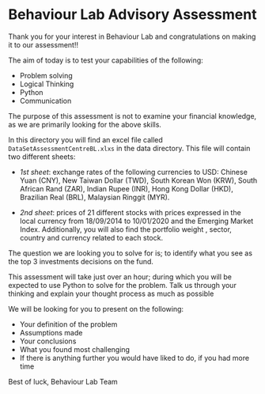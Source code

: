 # Behaviour Lab Advisory Assessment

Thank you for your interest in Behaviour Lab and congratulations on making it to our assessment!!

The aim of today is to test your capabilities of the following:

- Problem solving
- Logical Thinking
- Python
- Communication

The purpose of this assessment is not to examine your financial knowledge, as we are primarily looking for the above skills.

In this directory you will find an excel file called `DataSetAssessmentCentreBL.xlxs` in the data directory. This file will contain two different sheets:

- _1st sheet_: exchange rates of the following currencies to USD: Chinese Yuan (CNY), New Taiwan Dollar (TWD), South Korean Won (KRW), South African Rand (ZAR), Indian Rupee (INR), Hong Kong Dollar (HKD), Brazilian Real (BRL), Malaysian Ringgit (MYR).

- _2nd sheet_: prices of 21 different stocks with prices expressed in the local currency from 18/09/2014 to 10/01/2020 and the Emerging Market Index. Additionally, you will also find the portfolio weight , sector, country and currency related to each stock.

The question we are looking you to solve for is; to identify what you see as the top 3 investments decisions on the fund.

This assessment will take just over an hour; during which you will be expected to use Python to solve for the problem. Talk us through your thinking and explain your thought process as much as possible

We will be looking for you to present on the following:

- Your definition of the problem
- Assumptions made
- Your conclusions
- What you found most challenging
- If there is anything further you would have liked to do, if you had more time

Best of luck,
Behaviour Lab Team

